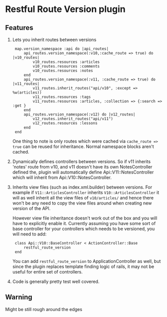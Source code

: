 # Restful Route Version plugin #

Features
----------

1. Lets you inherit routes between versions

        map.version_namespace :api do |api_routes|
            api_routes.version_namespace(:v10,:cache_route => true) do |v10_routes|
                v10_routes.resources :articles
                v10_routes.resources :comments
                v10_routes.resources :notes
            end
            api_routes.version_namespace(:v11, :cache_route => true) do |v11_routes|
                v11_routes.inherit_routes("api/v10", :except => %w(articles))
                v11_routes.resources :tags
                v11_routes.resources :articles, :collection => {:search => :get }
            end
            api_routes.version_namespace(:v12) do |v12_routes|
                v12_routes.inherit_routes("api/v11")
                v12_routes.resources :lessons
            end
        end

   One thing to note is only routes which were cached via `cache_route => true` can be 
   reused for inheritance. Normal namespace blocks aren't cached.
   
2. Dynamically defines controllers between versions. So if v11 inherits 'notes' route
   from v10, and v11 doesn't have its own NotesController defined the, plugin will
   automatically define Api::V11::NotesController which will inherit from Api::V10::NotesController.


3. Inherits view files (such as index.xml.builder) between versions. For example if `V11::ArticlesController`
   inherits `V10::ArticlesController` it will as well inherit all the view files of `v10/articles/`
   and hence there won't be any need to copy the view files around when creating new version of the API.

   However view file inheritance doesn't work out of the box and you will have to explicitly enable it. Currently
   assuming you have some sort of base controller for your controllers which needs to be versioned, you will need
   to add:

        class Api::V10::BaseController < ActionController::Base
            restful_route_version
        end

   You can add `restful_route_version` to ApplicationController as well, but since the plugin replaces template
   finding logic of rails, it may not be useful for entire set of controllers.


4. Code is generally pretty test well covered.

Warning
----------

Might be still rough around the edges
  

   


